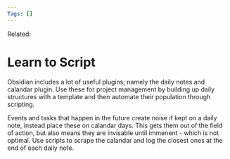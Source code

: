 ```yaml
---
Tags: []
---
```

Related: 
# Learn to Script

Obsidian includes a lot of useful plugins; namely the daily notes and calandar plugin. Use these for project management by building up daily structures with a template and then automate their population through scripting.

Events and tasks that happen in the future create noise if kept on a daily note, instead place these on calandar days. This gets them out of the field of action, but also means they are invisable until immenent - which is not optimal. Use scripts to scrape the calandar and log the closest ones at the end of each daily note.